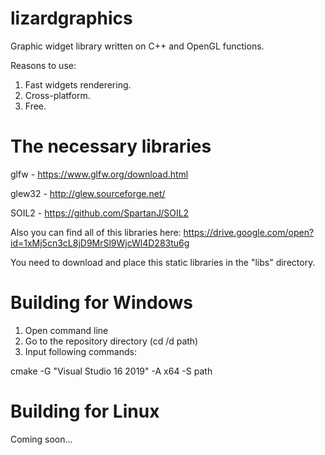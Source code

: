 # lizardgraphics
Graphic widget library written on C++ and OpenGL functions.

Reasons to use:

1. Fast widgets renderering.
2. Сross-platform.
3. Free.

# The necessary libraries

glfw - https://www.glfw.org/download.html

glew32 - http://glew.sourceforge.net/

SOIL2 - https://github.com/SpartanJ/SOIL2

Also you can find all of this libraries here: https://drive.google.com/open?id=1xMj5cn3cL8jD9MrSl9WjcWl4D283tu6g

You need to download and place this static libraries in the "libs" directory.

# Building for Windows
1. Open command line
2. Go to the repository directory (cd /d path)
3. Input following commands:

cmake -G "Visual Studio 16 2019" -A x64 -S path

# Building for Linux
Coming soon...
